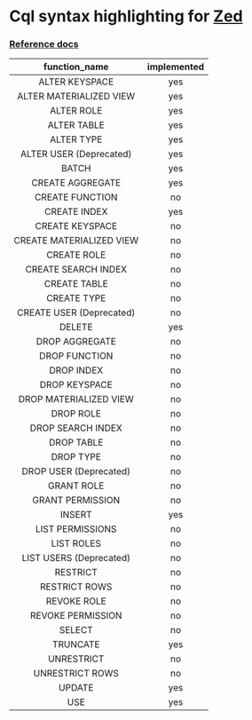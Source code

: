 # Cql syntax highlighting for [Zed](https://zed.dev/)

### [Reference docs](https://docs.datastax.com/en/cql/hcd/reference/cql-commands/commands-toc.html)

| function_name              | implemented |
|:--------------------------:|:-----------:|
| ALTER KEYSPACE              | yes          |
| ALTER MATERIALIZED VIEW     | yes          |
| ALTER ROLE                  | yes          |
| ALTER TABLE                 | yes          |
| ALTER TYPE                  | yes          |
| ALTER USER (Deprecated)     | yes          |
| BATCH                       | yes          |
| CREATE AGGREGATE            | yes          |
| CREATE FUNCTION             | no          |
| CREATE INDEX                | yes          |
| CREATE KEYSPACE             | no          |
| CREATE MATERIALIZED VIEW    | no          |
| CREATE ROLE                 | no          |
| CREATE SEARCH INDEX         | no          |
| CREATE TABLE                | no          |
| CREATE TYPE                 | no          |
| CREATE USER (Deprecated)    | no          |
| DELETE                      | yes          |
| DROP AGGREGATE              | no          |
| DROP FUNCTION               | no          |
| DROP INDEX                  | no          |
| DROP KEYSPACE               | no          |
| DROP MATERIALIZED VIEW      | no          |
| DROP ROLE                   | no          |
| DROP SEARCH INDEX           | no          |
| DROP TABLE                  | no          |
| DROP TYPE                   | no          |
| DROP USER (Deprecated)      | no          |
| GRANT ROLE                  | no          |
| GRANT PERMISSION            | no          |
| INSERT                      | yes          |
| LIST PERMISSIONS            | no          |
| LIST ROLES                  | no          |
| LIST USERS (Deprecated)     | no          |
| RESTRICT                    | no          |
| RESTRICT ROWS               | no          |
| REVOKE ROLE                 | no          |
| REVOKE PERMISSION           | no          |
| SELECT                      | no          |
| TRUNCATE                    | yes          |
| UNRESTRICT                  | no          |
| UNRESTRICT ROWS             | no          |
| UPDATE                      | yes          |
| USE                         | yes          |
